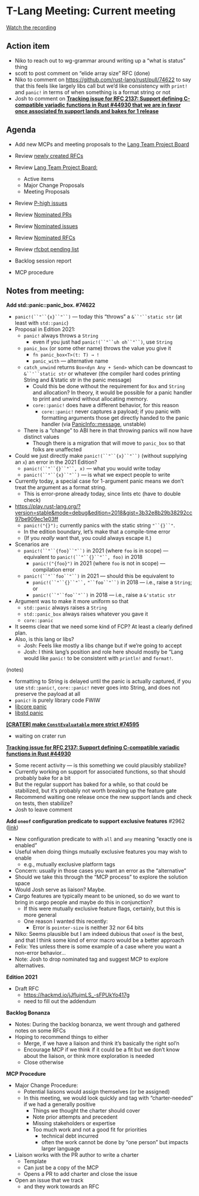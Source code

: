 # T-Lang Meeting: Current meeting

[Watch the recording](https://youtu.be/4Pz8_phMqwQ)

## Action item
- Niko to reach out to wg-grammar around writing up a “what is status” thing
- scott to post comment on “elide array size” RFC (done)
- Niko to comment on https://github.com/rust-lang/rust/pull/74622 to say that this feels like largely libs call but we’d like consistency with `print!` and `panic!` in terms of when something is a format string or not
- Josh to comment on  [**Tracking issue for RFC 2137: Support defining C-compatible variadic functions in Rust #44930  that we are in favor once associated fn support lands and bakes for 1 release**](https://github.com/rust-lang/rust/issues/44930)
## Agenda
- Add new MCPs and meeting proposals to the [Lang Team Project Board](https://github.com/rust-lang/lang-team/projects/2)
- Review [newly created RFCs](https://github.com/rust-lang/rfcs/pulls?q=is%3Aopen+is%3Apr+label%3AT-lang)
- Review [Lang Team Project Board:](https://github.com/rust-lang/lang-team/projects/2)
    - Active items
    - Major Change Proposals
    - Meeting Proposals
- Review [P-high issues](https://github.com/rust-lang/rust/issues?q=is%3Aissue+is%3Aopen+label%3AP-high+label%3AT-lang)
- Review [Nominated PRs](https://github.com/rust-lang/rust/pulls?q=is%3Aopen+is%3Apr+label%3AI-nominated+label%3AT-lang)
- Review [Nominated issues](https://github.com/rust-lang/rust/issues?utf8=%E2%9C%93&q=is%3Aopen+is%3Aissue+label%3AI-nominated+label%3AT-lang+)
- Review [Nominated RFCs](https://github.com/rust-lang/rfcs/pulls?q=is%3Aopen+is%3Apr+label%3AI-nominated+label%3AT-lang)
- Review [rfcbot pending list](https://rfcbot.rs/)


- Backlog session report
- MCP procedure 


## Notes from meeting:

**Add std::panic::panic_box. #74622** 
 

- `panic!(``"``{x}``"``)` — today this “throws” a `&``'``static str` (at least with `std::panic`)
- Proposal in Edition 2021:
    - `panic!` always throws a `String` 
        - even if you just had `panic!(``"``uh oh``"``)`, use `String` 
    - `panic_box` (or some other name) throws the value you give it
        - `fn panic_box<T>(t: T) → !`
        - `panic_with` — alternative name
    - `catch_unwind` returns `Box<dyn Any + Send>` which can be downcast to `&``'``static str` or whatever (the compiler hard codes printing String and &’static str in the panic message)
        - Could this be done without the requirement for `Box` and `String` and allocation? In theory, it would be possible for a panic handler to print and unwind without allocating memory.
        - `core::panic!` does have a different behavior, for this reason
            - `core::panic!` never captures a payload; if you panic with formatting arguments those get directly handed to the panic handler (via [PanicInfo::message](https://doc.rust-lang.org/nightly/core/panic/struct.PanicInfo.html#method.message), unstable)
    - There is a “change” to ABI here in that throwing panics will now have distinct values
        - Though there is a migration that will move to `panic_box` so that folks are unaffected
- Could we just directly make `panic!(``"``{x}``"``)` (without supplying an `x`) an error in the 2021 Edition?
    - `panic!(``"``{}``"``, x)` — what you would write today
    - `panic!(``"``{x}``"``)` — is what we expect people to write
- Currently today, a special case for 1-argument panic means we don’t treat the argument as a format string.
    - This is error-prone already today, since lints etc (have to double check)
- https://play.rust-lang.org/?version=stable&mode=debug&edition=2018&gist=3b32e8b29b38292cc97be909ec1e03ff
    - `panic!("{}");` currently panics with the static string `"``{}``"`.
    - In the edition boundary, let’s make that a compile-time error
    - (If you *really* want that, you could always escape it.)
- Scenarios are
    - `panic!(``"``{foo}``"``)` in 2021 (where `foo` is in scope) — equivalent to `panic!(``"``{}``"``, foo)` in 2018
        - `panic!("{foo}")` in 2021 (where `foo` is not in scope) — compilation error
    - `panic!(``"``foo``"``)` in 2021 — should this be equivalent to
        - `panic!(``"``{}``"``,` `"``foo``"``)` in 2018 — i.e., raise a `String`; or
        - `panic!(``"``foo``"``)` in 2018 — i.e., raise a `&'static str`
- Argument was to make it more uniform so that
    - `std::panic` always raises a `String`
    - `std::panic_box` always raises whatever you gave it
    - `core::panic` 
- It seems clear that we need some kind of FCP?  At least a clearly defined plan.
- Also, is this lang or libs?
    - Josh: Feels like mostly a libs change but if we’re going to accept 
    - Josh: I think lang’s position and role here should mostly be “Lang would like `panic!` to be consistent with `println!` and `format!`.

(notes)

- formatting to String is delayed until the panic is actually captured, if you use `std::panic!`, `core::panic!` never goes into String, and does not preserve the payload at all
- `panic!` is purely library code FWIW
- [libcore panic](https://github.com/rust-lang/rust/blob/efc02b03d18b0cbaa55b1e421d792f70a39230b2/src/libcore/macros/mod.rs#L5-L21)
- [libstd panic](https://github.com/rust-lang/rust/blob/efc02b03d18b0cbaa55b1e421d792f70a39230b2/src/libstd/macros.rs#L11-L18)

 [**[CRATER] make `ConstEvaluatable` more strict #74595**](https://github.com/rust-lang/rust/pull/74595) 


- waiting on crater run

 [**Tracking issue for RFC 2137: Support defining C-compatible variadic functions in Rust #44930**](https://github.com/rust-lang/rust/issues/44930) 


- Some recent activity — is this something we could plausibly stabilize?
- Currently working on support for associated functions, so that should probably bake for a bit
- But the regular support has baked for a while, so that could be stabilized, but it’s probably not worth breaking up the feature gate
- Recommend waiting one release once the new support lands and check on tests, then stabilize?
- Josh to leave comment

**Add `oneof` configuration predicate to support exclusive features** #2962 ([link](https://github.com/rust-lang/rfcs/pull/2962))


- New configuration predicate to with `all` and `any` meaning “exactly one is enabled”
- Useful when doing things mutually exclusive features you may wish to enable
    - e.g., mutually exclusive platform tags
- Concern: usually in those cases you want an error as the “alternative”
- Should we take this through the “MCP process” to explore the solution space
- Would Josh serve as liaison? Maybe.
- Cargo features are typically meant to be unioned, so do we want to bring in cargo people and maybe do this in conjunction?
    - If this were mutually exclusive feature flags, certainly, but this is more general
    - One reason I wanted this recently:
        - Error is `pointer-size` is neither 32 nor 64 bits
- Niko: Seems plausible but I am indeed dubious that `oneof` is the best, and that I think some kind of error macro would be a better approach
- Felix: Yes unless there is some example of a case where you want a non-error behavior…
- Note: Josh to drop nominated tag and suggest MCP to explore alternatives.


**Edition 2021**


- Draft RFC
    - https://hackmd.io/jJflujmLS_-sFPUkYo417g
    - need to fill out the addendum

**Backlog Bonanza**


- Notes: During the backlog bonanza, we went through and gathered notes on some RFCs
- Hoping to recommend things to either
    - Merge, if we have a liaison and think it’s basically the right sol’n
    - Encourage MCP if we think if it could be a fit but we don’t know about the liaison, or think more exploration is needed
    - Close otherwise

**MCP Procedure**


- Major Change Procedure:
    - Potential liaisons would assign themselves (or be assigned)
    - In this meeting, we would look quickly and tag with “charter-needed” if we had a generally positive
        - Things we thought the charter should cover
        - Note prior attempts and precedent
        - Missing stakeholders or expertise
        - Too much work and not a good fit for priorities
            - technical debt incurred
            - often the work cannot be done by “one person” but impacts larger language
- Liaison works with the PR author to write a charter
    - Template
    - Can just be a copy of the MCP
    - Opens a PR to add charter and close the issue
- Open an issue that we track
    - and they work towards an RFC




